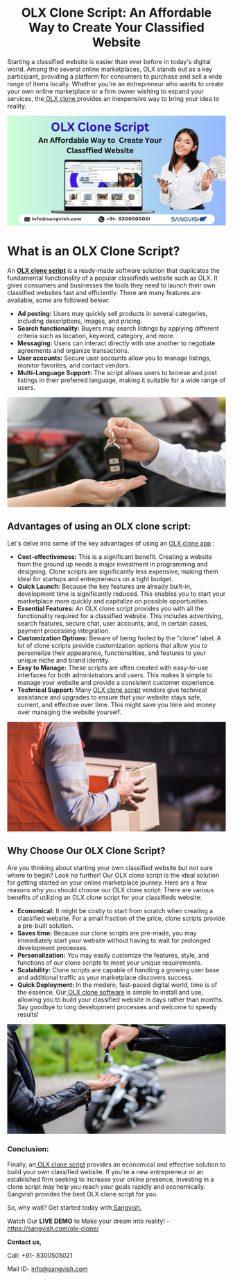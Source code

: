 <h1 align="center">OLX Clone Script: An Affordable Way to Create Your Classified Website</h1>


Starting a classified website is easier than ever before in today's digital world. Among the several online marketplaces, OLX stands out as a key participant, providing a platform for consumers to purchase and sell a wide range of items locally. Whether you're an entrepreneur who wants to create your own online marketplace or a firm owner wishing to expand your services, the[ OLX clone ](https://sangvish.com/olx-clone/) provides an inexpensive way to bring your idea to reality.

<div class="Box-sc-g0xbh4-0 iIZCet"><img alt=“olxclone.png" src="https://github.com/sangvishtechnologies/olx-clone/blob/main/images/olx-clone-script-sangvish.jpg" data-hpc="true" class="Box-sc-g0xbh4-0 kzRgrI"></div> 

# What is an OLX Clone Script?
An **[OLX clone script](https://sangvish.com/olx-clone/)** is a ready-made software solution that duplicates the fundamental functionality of a popular classifieds website such as OLX. It gives consumers and businesses the tools they need to launch their own classified websites fast and efficiently. There are many features are available, some are followed below:
* **Ad posting:**
Users may quickly sell products in several categories, including descriptions, images, and pricing.
* **Search functionality:** 
Buyers may search listings by applying different criteria such as location, keyword, category, and more.
* **Messaging:** 
Users can interact directly with one another to negotiate agreements and organize transactions.
* **User accounts:**
Secure user accounts allow you to manage listings, monitor favorites, and contact vendors.
* **Multi-Language Support:**
The script allows users to browse and post listings in their preferred language, making it suitable for a wide range of users.

<div class="Box-sc-g0xbh4-0 iIZCet"><img alt=“olxclone.png" src="https://github.com/sangvishtechnologies/olx-clone/blob/main/images/olx-clone-1.png" data-hpc="true" class="Box-sc-g0xbh4-0 kzRgrI"></div> 

## Advantages of using an OLX clone script:
Let's delve into some of the key advantages of using an [OLX clone app](https://sangvish.com/olx-clone/) :
* **Cost-effectiveness:** 
This is a significant benefit. Creating a website from the ground up needs a major investment in programming and designing. Clone scripts are significantly less expensive, making them ideal for startups and entrepreneurs on a tight budget.
* **Quick Launch:** 
Because the key features are already built-in, development time is significantly reduced. This enables you to start your marketplace more quickly and capitalize on possible opportunities.
* **Essential Features:** 
An OLX clone script provides you with all the functionality required for a classified website. This includes advertising, search features, secure chat, user accounts, and, in certain cases, payment processing integration.
* **Customization Options:** 
Beware of being fooled by the "clone" label. A lot of clone scripts provide customization options that allow you to personalize their appearance, functionalities, and features to your unique niche and brand identity.
* **Easy to Manage:**
These scripts are often created with easy-to-use interfaces for both administrators and users. This makes it simple to manage your website and provide a consistent customer experience.
* **Technical Support:** 
Many [OLX clone script](https://sangvish.com/olx-clone/) vendors give technical assistance and upgrades to ensure that your website stays safe, current, and effective over time. This might save you time and money over managing the website yourself.

<div class="Box-sc-g0xbh4-0 iIZCet"><img alt=“olxclone.png" src="https://github.com/sangvishtechnologies/olx-clone/blob/main/images/olx-clone-app-2.png" data-hpc="true" class="Box-sc-g0xbh4-0 kzRgrI"></div>

## Why Choose Our OLX Clone Script?
Are you thinking about starting your own classified website but not sure where to begin? Look no further! Our OLX clone script is the ideal solution for getting started on your online marketplace journey. Here are a few reasons why you should choose our OLX clone script:
There are various benefits of utilizing an OLX clone script for your classifieds website:
* **Economical:** 
It might be costly to start from scratch when creating a classified website. For a small fraction of the price, clone scripts provide a pre-built solution.
* **Saves time:** 
Because our clone scripts are pre-made, you may immediately start your website without having to wait for prolonged development processes.
* **Personalization:**
You may easily customize the features, style, and functions of our clone scripts to meet your unique requirements.
* **Scalability:** 
Clone scripts are capable of handling a growing user base and additional traffic as your marketplace discovers success.
* **Quick Deployment:** 
In the modern, fast-paced digital world, time is of the essence. Our[ OLX clone software](https://sangvish.com/olx-clone/) is simple to install and use, allowing you to build your classified website in days rather than months. Say goodbye to long development processes and welcome to speedy results!


<div class="Box-sc-g0xbh4-0 iIZCet"><img alt=“olxclone.png" src="https://github.com/sangvishtechnologies/olx-clone/blob/main/images/olx-clone-app.png" data-hpc="true" class="Box-sc-g0xbh4-0 kzRgrI"></div>

### Conclusion:
Finally, an[ OLX clone script](https://sangvish.com/olx-clone/) provides an economical and effective solution to build your own classified website. If you're a new entrepreneur or an established firm seeking to increase your online presence, investing in a clone script may help you reach your goals rapidly and economically. Sangvish provides the best OLX clone script for you.

So, why wait? Get started today with[ Sangvish.](https://sangvish.com/) 

Watch Our **LIVE DEMO** to Make your dream into reality! - https://sangvish.com/olx-clone/ 


**Contact us,**

Call: +91- 8300505021

Mail ID-  [info@sangvish.com](mailto:info@sangvish.com)
